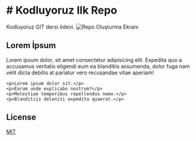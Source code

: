 # # Kodluyoruz Ilk Repo

Kodluyoruz GIT dersi ödevi.
![Repo Oluşturma Ekranı](https://i.hizliresim.com/re61uz6.png)

## Lorem İpsum
Lorem ipsum dolor, sit amet consectetur adipisicing elit. Expedita quo a accusamus veritatis eligendi eum ea blanditiis assumenda, dolor fuga nam velit dicta debitis at pariatur vero recusandae vitae aperiam!

    
    <p>Lorem ipsum dolor sit.</p>
    <p>Earum unde explicabo nostrum?</p>
    <p>Molestiae temporibus repellendus nemo.</p>
    <p>Blanditiis deleniti expedita quaerat.</p>

## License
[MIT](https://github.com/sefaabas/kodluyoruzilkrepo/blob/master/LICENSE)






